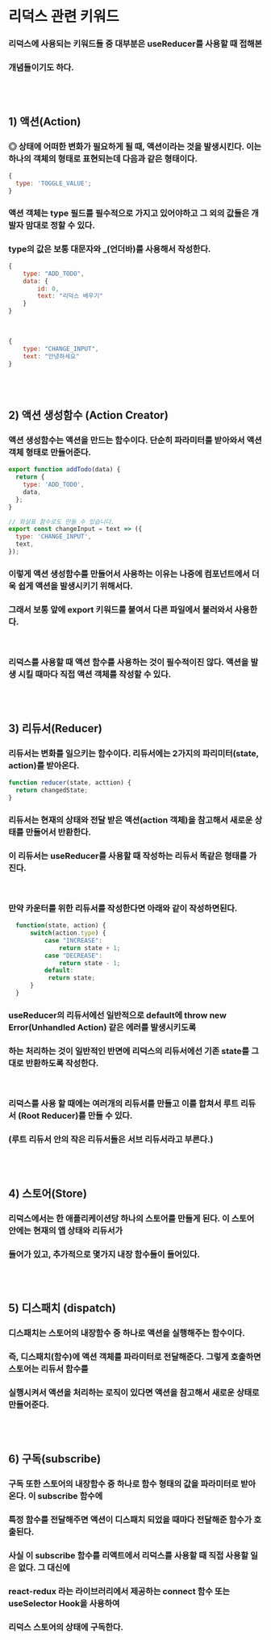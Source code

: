 # 리덕스 관련 키워드

### 리덕스에 사용되는 키워드들 중 대부분은 useReducer를 사용할 때 접해본

### 개념들이기도 하다.

<br><br>

## 1) 액션(Action)

### ◎ 상태에 어떠한 변화가 필요하게 될 때, 액션이라는 것을 발생시킨다. 이는 하나의 객체의 형태로 표현되는데 다음과 같은 형태이다.

```javascript
{
  type: 'TOGGLE_VALUE';
}
```

### 액션 객체는 type 필드를 필수적으로 가지고 있어야하고 그 외의 값들은 개발자 맘대로 정할 수 있다.

### type의 값은 보통 대문자와 \_(언더바)를 사용해서 작성한다.

```javascript
{
    type: "ADD_TODO",
    data: {
        id: 0,
        text: "리덕스 배우기"
    }
}
```

<br>

```javascript
{
    type: "CHANGE_INPUT",
    text: "안녕하세요"
}
```

<br><br>

## 2) 액션 생성함수 (Action Creator)

### 액션 생성함수는 액션을 만드는 함수이다. 단순히 파라미터를 받아와서 액션 객체 형태로 만들어준다.

```javascript
export function addTodo(data) {
  return {
    type: 'ADD_TODO',
    data,
  };
}

// 화살표 함수로도 만들 수 있습니다.
export const changeInput = text => ({
  type: 'CHANGE_INPUT',
  text,
});
```

### 이렇게 액션 생성함수를 만들어서 사용하는 이유는 나중에 컴포넌트에서 더욱 쉽게 액션을 발생시키기 위해서다.

### 그래서 보통 앞에 export 키워드를 붙여서 다른 파일에서 불러와서 사용한다.

<br>

### 리덕스를 사용할 때 액션 함수를 사용하는 것이 필수적이진 않다. 액션을 발생 시킬 때마다 직접 액션 객체를 작성할 수 있다.

<br><br>

## 3) 리듀서(Reducer)

### 리듀서는 변화를 일으키는 함수이다. 리듀서에는 2가지의 파리미터(state, action)를 받아온다.

```javascript
function reducer(state, acttion) {
  return changedState;
}
```

### 리듀서는 현재의 상태와 전달 받은 액션(action 객체)을 참고해서 새로운 상태를 만들어서 반환한다.

### 이 리듀서는 useReducer를 사용할 때 작성하는 리듀서 똑같은 형태를 가진다.

<br>

### 만약 카운터를 위한 리듀서를 작성한다면 아래와 같이 작성하면된다.

```javascript
  function(state, action) {
      switch(action.type) {
          case "INCREASE":
              return state + 1;
          case "DECREASE":
              return state - 1;
          default:
           return state;
      }
  }
```

### useReducer의 리듀서에선 일반적으로 default에 throw new Error(Unhandled Action) 같은 에러를 발생시키도록

### 하는 처리하는 것이 일반적인 반면에 리덕스의 리듀서에선 기존 state를 그대로 반환하도록 작성한다.

<br>

### 리덕스를 사용 할 때에는 여러개의 리듀서를 만들고 이를 합쳐서 루트 리듀서 (Root Reducer)를 만들 수 있다.

### (루트 리듀서 안의 작은 리듀서들은 서브 리듀서라고 부른다.)

<br><br>

## 4) 스토어(Store)

### 리덕스에서는 한 애플리케이션당 하나의 스토어를 만들게 된다. 이 스토어 안에는 현재의 앱 상태와 리듀서가

### 들어가 있고, 추가적으로 몇가지 내장 함수들이 들어있다.

<br><br>

## 5) 디스패치 (dispatch)

### 디스패치는 스토어의 내장함수 중 하나로 액션을 실행해주는 함수이다.

### 즉, 디스패치(함수)에 액션 객체를 파라미터로 전달해준다. 그렇게 호출하면 스토어는 리듀서 함수를

### 실행시켜서 액션을 처리하는 로직이 있다면 액션을 참고해서 새로운 상태로 만들어준다.

<br><br>

## 6) 구독(subscribe)

### 구독 또한 스토어의 내장함수 중 하나로 함수 형태의 값을 파라미터로 받아온다. 이 subscribe 함수에

### 특정 함수를 전달해주면 액션이 디스패치 되었을 때마다 전달해준 함수가 호출된다.

### 사실 이 subscribe 함수를 리액트에서 리덕스를 사용할 때 직접 사용할 일은 없다. 그 대신에

### react-redux 라는 라이브러리에서 제공하는 connect 함수 또는 useSelector Hook을 사용하여

### 리덕스 스토어의 상태에 구독한다.
